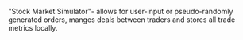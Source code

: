 "Stock Market Simulator"- allows for user-input or pseudo-randomly generated orders, manges deals between traders and stores all trade metrics locally.
